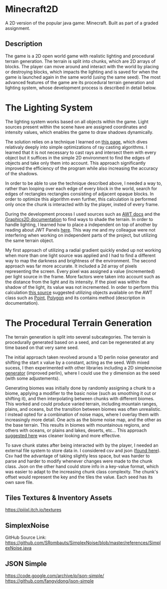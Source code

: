 # Minecraft2D

A 2D version of the popular java game: Minecraft. Built as part of a graded assignment.

## Description

The game is a 2D open world game with realistic lighting and procedural terrain generation. The terrain is split into chunks, which are 2D arrays of blocks. The player can move around and interact with the world by placing or destroying blocks, which impacts the lighting and is saved for when the game is launched again in the same world (using the same seed). The most advanced features of the game are its procedural terrain generation and lighting system, whose development process is described in detail below.

# The Lighting System

The lighting system works based on all objects within the game. Light sources present within the scene have are assigned coordinates and intensity values, which enables the game to draw shadows dynamically.

The solution relies on a technique I learned on [this page](https://www.redblobgames.com/articles/visibility/), which dives relativaly deeply into simple optimizations of ray casting algorithms. I learned that it is not necessary to cast rays and intersect them with every object but it suffices in the simple 2D environment to find the edges of objects and take only them into account. This approach significantly improved the efficiency of the program while also increasing the accuracy of the shadows.

In order to be able to use the technique described above, I needed a way to, rather than looping over each edge of every block in the world, search for edges of rectangles rectangles consisting of adjacent opaque blocks. In order to optimize this algorithm even further, this calculation is performed only once the chunk is interacted with by the player, insted of every frame.

During the development process I used sources such as [AWT docs](https://www.javatpoint.com/java-awt-panel) and the [Graphics2D documentation](https://docs.oracle.com/javase/8/docs/api/index.html?java/awt/Graphics2D.html) to find ways to shade the terrain. In order to handle lighting, I learned how to place a independent on top of another by
reading about JWT Panels [here](https://www.javatpoint.com/java-awt-panel). This way me and my colleague were not interfering when working on independent parts of the project, but utilizing the same terrain object.

My first approach of utilizing a radial gradient quickly ended up not working when more than one light source was applied and I had to find a different way to map the darkness and brightness of the environment. The second approach was far more accurate. It included a 2d array of pixels representing the screen. Every pixel was assigned a value (incremented) per light source in the frame. More factors were taken into account such as the distance from the light and its intensity. If the pixel was within the shadow of the light, its value was not incremented. In order to perform this calculation [this source](https://stackoverflow.com/questions/8721406/how-to-determine-if-a-point-is-inside-a-2d-convex-polygon) suggested utilizing objects available on the AWT class such as [Point](https://docs.oracle.com/en/java/javase/17/docs/api/java.desktop/java/awt/Point.html), [Polygon](https://docs.oracle.com/javase/8/docs/api/index.html?java/awt/Polygon.html) and its contains method (description in documentation).

# The Procedural Terrain Generation

The terrain generation is split into several subcategories. The terrain is procedurally generated based on a seed, and can be regenerated at any time based on that very same seed.

The initial approach taken revolved around a 1D perlin noise generator and shifting the start x value by a constant, acting as the seed. With mixed sucess, I then experimented with other libraries including a 2D simplexnoise [generator](https://github.com/SRombauts/SimplexNoise/blob/master/references/SimplexNoise.java) (improved perlin), where I could use the y dimension as the seed (with some adjustements).

Generating biomes was initially done by randomly assigning a chunk to a biome, applying a modifier to the basic noise (such as smoothing it out or shifting it), and then interpolating between chunks with different biomes. This worked and could produce varied terrain, including mountain ranges, plains, and oceans, but the transition between biomes was often unrealistic. I instead opted for a combination of noise maps, where I overlay them with increasingly more detail. One acts as the biome noise map, and the other as the base terrain. This results in biomes with mountainous regions, and others with oceans, or plains and lakes, deserts, etc... This approach [suggested here](https://www.reddit.com/r/proceduralgeneration/comments/6nyjil/terrain_how_do_you_combine_noise_maps/) was cleaner looking and more effective.

To save chunk states after being interacted with by the player, I needed an external file system to store data in. I considered csv and json ([found here](https://code.google.com/archive/p/json-simple/)). Csv had the advantage of taking slightly less space, but was harder to parse and harder to modify whenever changes were made to the chunk class. Json on the other hand could store info in a key-value format, which was easier to adapt to the increasing chunk class complexity. The chunk's offset would represent the key and the tiles the value. Each seed has its own save file.

## Tiles Textures & Inventory Assets

https://piiixl.itch.io/textures

## SimplexNoise

GitHub Source Link: https://github.com/SRombauts/SimplexNoise/blob/master/references/SimplexNoise.java

## JSON Simple

https://code.google.com/archive/p/json-simple/
https://github.com/fangyidong/json-simple